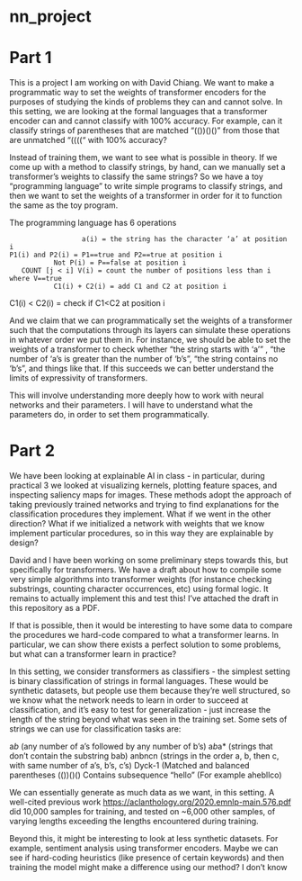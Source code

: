 # nn_project

# Part 1
This is a project I am working on with David Chiang. We want to make a programmatic way to set the weights of transformer encoders for the purposes of studying the kinds of problems they can and cannot solve. In this setting, we are looking at the formal languages that a transformer encoder can and cannot classify with 100% accuracy. For example, can it classify strings of parentheses that are matched “(())()()” from those that are unmatched “((((“ with 100% accuracy? 

Instead of training them, we want to see what is possible in theory. If we come up with a method to classify strings, by hand, can we manually set a transformer’s weights to classify the same strings? So we have a toy “programming language” to write simple programs to classify strings, and then we want to set the weights of a transformer in order for it to function the same as the toy program. 

The programming language has 6 operations 

	                  a(i) = the string has the character ‘a’ at position i
	P1(i) and P2(i) = P1==true and P2==true at position i
 	           Not P(i) = P==false at position i
       COUNT [j < i] V(i) = count the number of positions less than i where V==true
               C1(i) + C2(i) = add C1 and C2 at position i
   C1(i) < C2(i) = check if C1<C2 at position i

And we claim that we can programmatically set the weights of a transformer such that the computations through its layers can simulate these operations in whatever order we put them in. For instance, we should be able to set the weights of a transformer to check whether “the string starts with ‘a’” , “the number of ‘a’s is greater than the number of ‘b’s”, “the string contains no ‘b’s”, and things like that. If this succeeds we can better understand the limits of expressivity of transformers. 

This will involve understanding more deeply how to work with neural networks and their parameters. I will have to understand what the parameters do, in order to set them programmatically. 

# Part 2 

We have been looking at explainable AI in class -  in particular, during practical 3 we looked at visualizing kernels, plotting feature spaces, and inspecting saliency maps for images. These methods adopt the approach of taking previously trained networks and trying to find explanations for the classification procedures they implement. What if we went in the other direction? What if we initialized a network with weights that we know implement particular procedures, so in this way they are explainable by design? 

David and I have been working on some preliminary steps towards this, but specifically for transformers. We have a draft about how to compile some very simple algorithms into transformer weights (for instance checking substrings, counting character occurrences, etc) using formal logic. It remains to actually implement this and test this! I’ve attached the draft in this repository as a PDF. 

If that is possible, then it would be interesting to have some data to compare the procedures we hard-code compared to what a transformer learns. In particular, we can show there exists a perfect solution to some problems, but what can a transformer learn in practice? 

In this setting, we consider transformers as classifiers - the simplest setting is binary classification of strings in formal languages. These would be synthetic datasets, but people use them because they’re well structured, so we know what the network needs to learn in order to succeed at classification, and it’s easy to test for generalization - just increase the length of the string beyond what was seen in the training set. Some sets of strings we can use for classification tasks are:

a*b*  (any number of a’s followed by any number of b’s)
a*b*a* (strings that don’t contain the substring bab)
anbncn  (strings in the order a, b, then c, with same number of a’s, b’s, c’s)
Dyck-1 (Matched and balanced parentheses (())()()
Contains subsequence “hello” (For example ahebllco) 

We can essentially generate as much data as we want, in this setting. A well-cited previous work https://aclanthology.org/2020.emnlp-main.576.pdf did 10,000 samples for training, and tested on ~6,000 other samples, of varying lengths exceeding the lengths encountered during training. 

Beyond this, it might be interesting to look at less synthetic datasets. For example, sentiment analysis using transformer encoders. Maybe we can see if hard-coding heuristics (like presence of certain keywords) and then training the model might make a difference using our method? I don’t know
